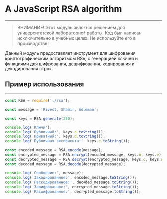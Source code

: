 # A JavaScript RSA algorithm
___

> ВНИМАНИЕ! Этот модуль является решением для университетской лабораторной работы. Код был написан исключительно в учебных целях. Не используйте его в производстве!

Данный модуль предоставляет инструмент для шифрования криптографическим алгоритмом RSA, с генерацией ключей и функциями для шифрования, дешифрования, кодирования и декодирования строк.

## Пример использования
___

```JavaScript
const RSA = require('./rsa');

const message = 'Rivest, Shamir, Adleman';

const keys = RSA.generate(250);

console.log('Ключи');
console.log('Публичный:', keys.n.toString());
console.log('Приватный:', keys.d.toString());
console.log('Публичная экспонента:', keys.e.toString());

const encoded_message = RSA.encode(message);
const encrypted_message = RSA.encrypt(encoded_message, keys.n, keys.e);
const decrypted_message = RSA.decrypt(encrypted_message, keys.d, keys.n);
const decoded_message = RSA.decode(decrypted_message);

console.log('Сообщение:', message);
console.log('Закодированное:', encoded_message.toString());
console.log('Раскодированное:', decoded_message.toString());
console.log('Зашифрованное:', encrypted_message.toString());
console.log('Расшифрованное:', decrypted_message.toString());
```
